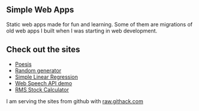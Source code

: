 ## Simple Web Apps
Static web apps made for fun and learning. Some of them are migrations of old web apps I built when I was starting in web development.

## Check out the sites
- [Poesis](https://raw.githack.com/Angeluz-07/simple-web-apps/master/poesis/poesis.html)
- [Random generator](https://raw.githack.com/Angeluz-07/simple-web-apps/master/random%20generator/Kawsay%20Code.html)
- [Simple Linear Regression](https://raw.githack.com/Angeluz-07/simple-web-apps/master/simple%20linear%20regression/simple_linear_regression.html)
- [Web Speech API demo](https://raw.githack.com/Angeluz-07/simple-web-apps/master/speech/speech.html)
- [RMS Stock Calculator](https://raw.githack.com/Angeluz-07/simple-web-apps/master/rms/stock.html)

I am serving the sites from github with [raw.githack.com](https://raw.githack.com/)
